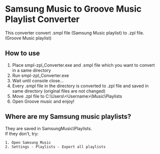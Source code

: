 # Samsung Music to Groove Music Playlist Converter
This converter convert .smpl file (Samsung Music playlist) to .zpl file. (Groove Music playlist)
## How to use
1. Place smpl-zpl_Converter.exe and .smpl file which you want to convert in a same directory
2. Run smpl-zpl_Converter.exe
3. Wait until console close...
4. Every .smpl file in the directory is converted to .zpl file and saved in same directory (original files are not changed) 
5. Move .zpl file to C:\\Users\\\<Username>\\Music\\Playlists
6. Open Groove music and enjoy!

## Where are my Samsung music playlists?
They are saved in SamsungMusic\\Playlists.   
If they don't, try:

	1. Open Samsung Music
	2. Settings - Playlists - Export all playlists
